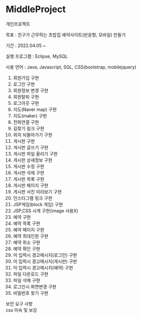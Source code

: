 # MiddleProject
개인프로젝트   
   
목표 : 친구가 근무하는 초밥집 예약사이트(반응형, 모바일) 만들기   
   
기간 : 2022.04.05 ~    
      
실행 프로그램 : Eclipse, MySQL   
   
사용 언어 : Java, Javascript, SQL, CSS(bootstrap, mobilejquery)        
         
01. 회원가입 구현   
02. 로그인 구현   
03. 회원정보 변경 구현   
04. 회원탈퇴 구현   
05. 로그아웃 구현   
06. 지도(Naver map) 구현   
07. 지도(maker) 구현   
08. 전화연결 구현   
09. 길찾기 링크 구현   
10. 위치 되돌아가기 구현   
11. 게시판 구현   
12. 게시판 글쓰기 구현   
13. 게시판 파일 올리기 구현   
14. 게시판 상세정보 구현   
15. 게시판 수정 구현   
16. 게시판 삭제 구현   
17. 게시판 목록 구현   
18. 게시판 페이지 구현   
19. 게시판 사진 미리보기 구현   
20. 인스타그램 링크 구현   
21. JSP게임(block 게임) 구현   
22. JSP,CSS 시계 구현(image 사용X)   
23. 예약 구현   
24. 예약 목록 구현   
25. 예약 페이지 구현   
26. 예약 최대인원 구현   
27. 예약 취소 구현   
28. 예약 확인 구현   
29. 미 입력시 경고메시지(로그인) 구현      
30. 미 입력시 경고메시지(게시판) 구현         
31. 미 입력시 경고메시지(예약) 구현   
32. 파일 다운로드 구현   
33. 파일 삭제 구현   
34. 로그인시 화면변경 구현   
35. 비밀번호 찾기 구현    
   
보안 요구 사항   
css 미숙 및 보강  
